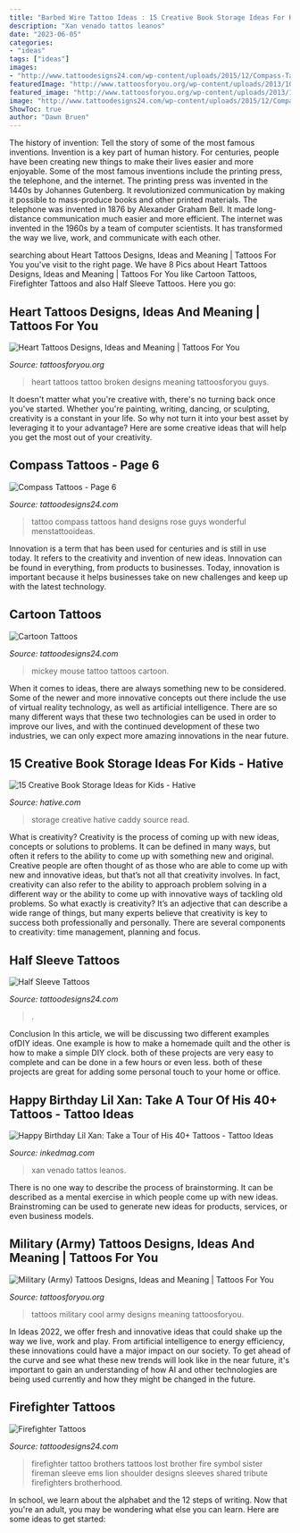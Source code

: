 ```yaml
---
title: "Barbed Wire Tattoo Ideas : 15 Creative Book Storage Ideas For Kids"
description: "Xan venado tattos leanos"
date: "2023-06-05"
categories:
- "ideas"
tags: ["ideas"]
images:
- "http://www.tattoodesigns24.com/wp-content/uploads/2015/12/Compass-Tattoo-Design-On-Hand-TD2433.jpg"
featuredImage: "http://www.tattoosforyou.org/wp-content/uploads/2013/10/Cool-Military-Tattoos-767x1024.jpg"
featured_image: "http://www.tattoosforyou.org/wp-content/uploads/2013/10/Cool-Military-Tattoos-767x1024.jpg"
image: "http://www.tattoodesigns24.com/wp-content/uploads/2015/12/Compass-Tattoo-Design-On-Hand-TD2433.jpg"
ShowToc: true
author: "Dawn Bruen"
---
```



The history of invention: Tell the story of some of the most famous inventions.
Invention is a key part of human history. For centuries, people have been creating new things to make their lives easier and more enjoyable. Some of the most famous inventions include the printing press, the telephone, and the internet.
The printing press was invented in the 1440s by Johannes Gutenberg. It revolutionized communication by making it possible to mass-produce books and other printed materials. The telephone was invented in 1876 by Alexander Graham Bell. It made long-distance communication much easier and more efficient. The internet was invented in the 1960s by a team of computer scientists. It has transformed the way we live, work, and communicate with each other.

	

		
searching about Heart Tattoos Designs, Ideas and Meaning | Tattoos For You you've visit to the right page. We have 8 Pics about Heart Tattoos Designs, Ideas and Meaning | Tattoos For You like Cartoon Tattoos, Firefighter Tattoos and also Half Sleeve Tattoos. Here you go:
		
    
## Heart Tattoos Designs, Ideas And Meaning | Tattoos For You

<img loading=lazy src="http://www.tattoosforyou.org/wp-content/uploads/2013/09/Broken-Heart-Tattoo.jpg" onerror="this.onerror=null;this.src='https://tse1.mm.bing.net/th?id=OIP.MEmpXpZt6fGOG7rBrgv9GwHaJ4&amp;pid=15.1';" alt="Heart Tattoos Designs, Ideas and Meaning | Tattoos For You">

_Source: tattoosforyou.org_

>heart tattoos tattoo broken designs meaning tattoosforyou guys. 

	

It doesn't matter what you're creative with, there's no turning back once you've started. Whether you're painting, writing, dancing, or sculpting, creativity is a constant in your life. So why not turn it into your best asset by leveraging it to your advantage? Here are some creative ideas that will help you get the most out of your creativity.

    
## Compass Tattoos - Page 6

<img loading=lazy src="http://www.tattoodesigns24.com/wp-content/uploads/2015/12/Compass-Tattoo-Design-On-Hand-TD2433.jpg" onerror="this.onerror=null;this.src='https://tse2.mm.bing.net/th?id=OIP.bZkX0B8oolZbgOfIywhwNwHaJ4&amp;pid=15.1';" alt="Compass Tattoos - Page 6">

_Source: tattoodesigns24.com_

>tattoo compass tattoos hand designs rose guys wonderful menstattooideas. 

	

Innovation is a term that has been used for centuries and is still in use today. It refers to the creativity and invention of new ideas. Innovation can be found in everything, from products to businesses. Today, innovation is important because it helps businesses take on new challenges and keep up with the latest technology.

    
## Cartoon Tattoos

<img loading=lazy src="http://www.tattoodesigns24.com/wp-content/uploads/2016/01/Mickey-Mouse-tattoo-TD1135-TD24135.jpg" onerror="this.onerror=null;this.src='https://tse4.mm.bing.net/th?id=OIP.ujBeaD_DcLc4qo9bJ-Ti_QHaKI&amp;pid=15.1';" alt="Cartoon Tattoos">

_Source: tattoodesigns24.com_

>mickey mouse tattoo tattoos cartoon. 

	

When it comes to ideas, there are always something new to be considered. Some of the newer and more innovative concepts out there include the use of virtual reality technology, as well as artificial intelligence. There are so many different ways that these two technologies can be used in order to improve our lives, and with the continued development of these two industries, we can only expect more amazing innovations in the near future.

    
## 15 Creative Book Storage Ideas For Kids - Hative

<img loading=lazy src="http://hative.com/wp-content/uploads/2014/11/book-storage/2-library-table-from-old-cable-spool.jpg" onerror="this.onerror=null;this.src='https://tse1.mm.bing.net/th?id=OIP.xJxmidl-CAUY6Y4KkQ2HGAHaJQ&amp;pid=15.1';" alt="15 Creative Book Storage Ideas for Kids - Hative">

_Source: hative.com_

>storage creative hative caddy source read. 

	

What is creativity?
Creativity is the process of coming up with new ideas, concepts or solutions to problems. It can be defined in many ways, but often it refers to the ability to come up with something new and original. Creative people are often thought of as those who are able to come up with new and innovative ideas, but that’s not all that creativity involves. In fact, creativity can also refer to the ability to approach problem solving in a different way or the ability to come up with innovative ways of tackling old problems.
So what exactly is creativity? It’s an adjective that can describe a wide range of things, but many experts believe that creativity is key to success both professionally and personally. There are several components to creativity: time management, planning and focus.

    
## Half Sleeve Tattoos

<img loading=lazy src="http://www.tattoodesigns24.com/wp-content/uploads/2015/08/Batman-Tattoo-Design.jpg" onerror="this.onerror=null;this.src='https://tse3.mm.bing.net/th?id=OIP.N9CXdVacirZAzKcbMENjSgHaKT&amp;pid=15.1';" alt="Half Sleeve Tattoos">

_Source: tattoodesigns24.com_

>. 

	

Conclusion
In this article, we will be discussing two different examples ofDIY ideas. One example is how to make a homemade quilt and the other is how to make a simple DIY clock. both of these projects are very easy to complete and can be done in a few hours or even less. both of these projects are great for adding some personal touch to your home or office.

    
## Happy Birthday Lil Xan: Take A Tour Of His 40+ Tattoos - Tattoo Ideas

<img loading=lazy src="https://www.inkedmag.com/.image/c_limit%2Ccs_srgb%2Cfl_progressive%2Cq_auto:good%2Cw_700/MTY2NzAxNzY4NTE4OTM1OTA0/lil-xan-hand-tattoos-02-272x300.jpg" onerror="this.onerror=null;this.src='https://tse3.mm.bing.net/th?id=OIP.XWLZQ8EYQICCKUAxRQlSSwAAAA&amp;pid=15.1';" alt="Happy Birthday Lil Xan: Take a Tour of His 40+ Tattoos - Tattoo Ideas">

_Source: inkedmag.com_

>xan venado tattos leanos. 

	

There is no one way to describe the process of brainstorming. It can be described as a mental exercise in which people come up with new ideas. Brainstroming can be used to generate new ideas for products, services, or even business models.

    
## Military (Army) Tattoos Designs, Ideas And Meaning | Tattoos For You

<img loading=lazy src="http://www.tattoosforyou.org/wp-content/uploads/2013/10/Cool-Military-Tattoos-767x1024.jpg" onerror="this.onerror=null;this.src='https://tse4.mm.bing.net/th?id=OIP.vYqAfy9oNgkNuFCnZrNHZAHaJ4&amp;pid=15.1';" alt="Military (Army) Tattoos Designs, Ideas and Meaning | Tattoos For You">

_Source: tattoosforyou.org_

>tattoos military cool army designs meaning tattoosforyou. 

	

In Ideas 2022, we offer fresh and innovative ideas that could shake up the way we live, work and play. From artificial intelligence to energy efficiency, these innovations could have a major impact on our society. To get ahead of the curve and see what these new trends will look like in the near future, it's important to gain an understanding of how AI and other technologies are being used currently and how they might be changed in the future.

    
## Firefighter Tattoos

<img loading=lazy src="http://www.tattoodesigns24.com/wp-content/uploads/2015/01/Brothers-Lost-Firefighter-Tattoo.jpg" onerror="this.onerror=null;this.src='https://tse3.mm.bing.net/th?id=OIP.WDqBJqZYgcJqyaxDq1YmQQHaLG&amp;pid=15.1';" alt="Firefighter Tattoos">

_Source: tattoodesigns24.com_

>firefighter tattoo brothers tattoos lost brother fire symbol sister fireman sleeve ems lion shoulder designs sleeves shared tribute firefighters brotherhood. 

	

In school, we learn about the alphabet and the 12 steps of writing. Now that you're an adult, you may be wondering what else you can learn. Here are some ideas to get started: 

